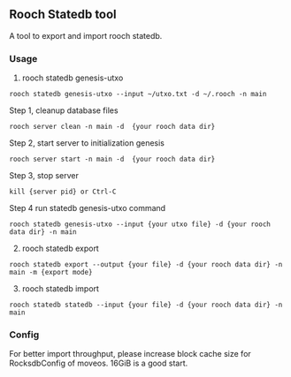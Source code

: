 ## Rooch Statedb tool

A tool to export and import rooch statedb.

### Usage

1. rooch statedb genesis-utxo

```shell
rooch statedb genesis-utxo --input ~/utxo.txt -d ~/.rooch -n main
```

Step 1, cleanup database files

```shell
rooch server clean -n main -d  {your rooch data dir} 
```

Step 2, start server to initialization genesis

```shell
rooch server start -n main -d  {your rooch data dir} 
```

Step 3, stop server

```shell
kill {server pid} or Ctrl-C
```

Step 4 run statedb genesis-utxo command

```shell
rooch statedb genesis-utxo --input {your utxo file} -d {your rooch data dir} -n main
```

2. rooch statedb export

```shell
rooch statedb export --output {your file} -d {your rooch data dir} -n main -m {export mode}
```

3. rooch statedb import

```shell
rooch statedb statedb --input {your file} -d {your rooch data dir} -n main
```

### Config

For better import throughput, please increase block cache size for RocksdbConfig of moveos. 16GiB is a good start.